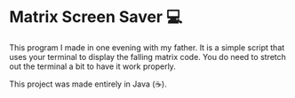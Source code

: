 # Matrix Screen Saver :computer:

This program I made in one evening with my father. It is a simple script that uses your terminal to display the falling matrix code. You do need to stretch out the terminal a bit to have it work properly.

This project was made entirely in Java (:coffee:).
